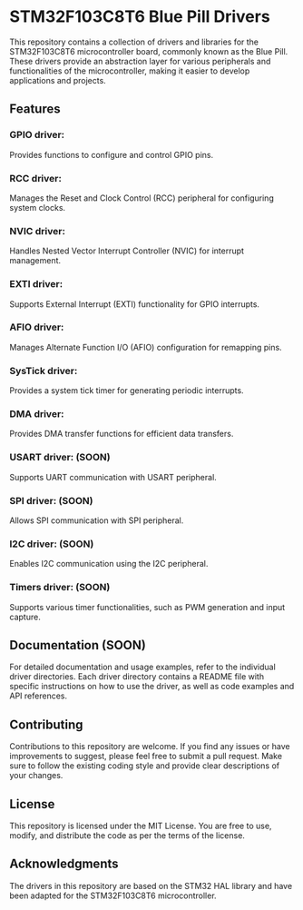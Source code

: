 # STM32F103C8T6 Blue Pill Drivers
This repository contains a collection of drivers and libraries for the STM32F103C8T6 microcontroller board, commonly known as the Blue Pill. These drivers provide an abstraction layer for various peripherals and functionalities of the microcontroller, making it easier to develop applications and projects.

## Features
### GPIO driver:
Provides functions to configure and control GPIO pins.
### RCC driver:
Manages the Reset and Clock Control (RCC) peripheral for configuring system clocks.
### NVIC driver:
Handles Nested Vector Interrupt Controller (NVIC) for interrupt management.
### EXTI driver:
Supports External Interrupt (EXTI) functionality for GPIO interrupts.
### AFIO driver:
Manages Alternate Function I/O (AFIO) configuration for remapping pins.
### SysTick driver:
Provides a system tick timer for generating periodic interrupts.
### DMA driver:
Provides DMA transfer functions for efficient data transfers.
### USART driver: (SOON)
Supports UART communication with USART peripheral.
### SPI driver:   (SOON)
Allows SPI communication with SPI peripheral.
### I2C driver: (SOON)
Enables I2C communication using the I2C peripheral.
### Timers driver:  (SOON)
Supports various timer functionalities, such as PWM generation and input capture.

## Documentation (SOON)
For detailed documentation and usage examples, refer to the individual driver directories. Each driver directory contains a README file with specific instructions on how to use the driver, as well as code examples and API references.

## Contributing
Contributions to this repository are welcome. If you find any issues or have improvements to suggest, please feel free to submit a pull request. Make sure to follow the existing coding style and provide clear descriptions of your changes.

## License
This repository is licensed under the MIT License. You are free to use, modify, and distribute the code as per the terms of the license.

## Acknowledgments
The drivers in this repository are based on the STM32 HAL library and have been adapted for the STM32F103C8T6 microcontroller.
